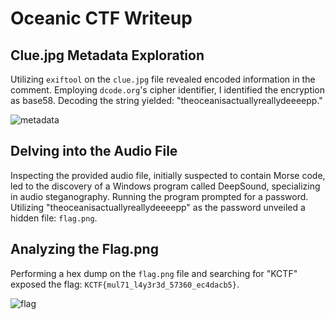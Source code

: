 # Oceanic CTF Writeup

## Clue.jpg Metadata Exploration

Utilizing `exiftool` on the `clue.jpg` file revealed encoded information in the comment. Employing `dcode.org`'s cipher identifier, I identified the encryption as base58. Decoding the string yielded: "theoceanisactuallyreallydeeeepp."

![metadata](/images/oceanic.png)

## Delving into the Audio File

Inspecting the provided audio file, initially suspected to contain Morse code, led to the discovery of a Windows program called DeepSound, specializing in audio steganography. Running the program prompted for a password. Utilizing "theoceanisactuallyreallydeeeepp" as the password unveiled a hidden file: `flag.png`.

## Analyzing the Flag.png

Performing a hex dump on the `flag.png` file and searching for "KCTF" exposed the flag: `KCTF{mul71_l4y3r3d_57360_ec4dacb5}`.

![flag](/images/oceanic_hex.png)

